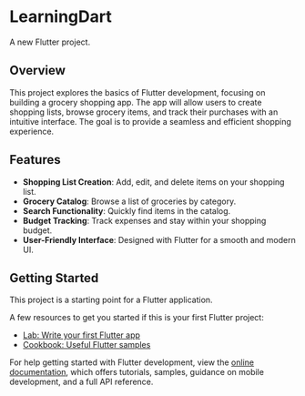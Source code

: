 # LearningDart

A new Flutter project.

## Overview

This project explores the basics of Flutter development, focusing on building a grocery shopping app. The app will allow users to create shopping lists, browse grocery items, and track their purchases with an intuitive interface. The goal is to provide a seamless and efficient shopping experience.

## Features

- **Shopping List Creation**: Add, edit, and delete items on your shopping list.
- **Grocery Catalog**: Browse a list of groceries by category.
- **Search Functionality**: Quickly find items in the catalog.
- **Budget Tracking**: Track expenses and stay within your shopping budget.
- **User-Friendly Interface**: Designed with Flutter for a smooth and modern UI.

## Getting Started

This project is a starting point for a Flutter application.

A few resources to get you started if this is your first Flutter project:

- [Lab: Write your first Flutter app](https://docs.flutter.dev/get-started/codelab)
- [Cookbook: Useful Flutter samples](https://docs.flutter.dev/cookbook)

For help getting started with Flutter development, view the
[online documentation](https://docs.flutter.dev/), which offers tutorials,
samples, guidance on mobile development, and a full API reference.
